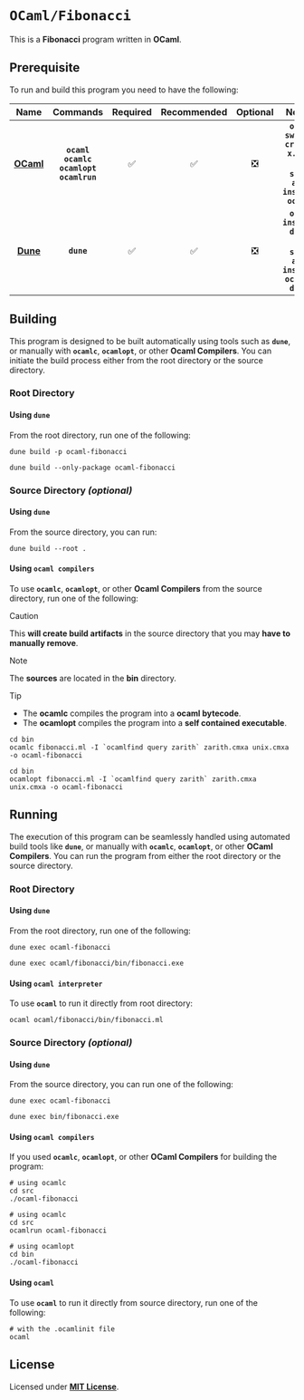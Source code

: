 # `OCaml/Fibonacci`

This is a **Fibonacci** program written in **OCaml**.

## Prerequisite

To run and build this program you need to have the following:

<div align="center">

| Name | Commands | Required | Recommended | Optional | Notes |
|:----:|:--------:|:--------:|:-----------:|:--------:|:-----:|
| [**OCaml**](https://ocaml.org/install) | **`ocaml`**<br>**`ocamlc`**<br>**`ocamlopt`**<br>**`ocamlrun`** | &#9989; | &#9989; | &#10062; | **`opam switch create x.y.z`**<br>or<br>**`sudo apt install ocaml`** |
| [**Dune**](https://dune.readthedocs.io/en/latest/quick-start.html) | **`dune`** | &#9989; | &#9989; | &#10062; | **`opam install dune`**<br>or<br>**`sudo apt install ocaml-dune`** |

</div>

## Building

This program is designed to be built automatically using tools such as
**`dune`**, or manually with **`ocamlc`**, **`ocamlopt`**, or other **Ocaml
Compilers**. You can initiate the build process either from the root directory
or the source directory.

### Root Directory

#### Using `dune`

From the root directory, run one of the following:

```
dune build -p ocaml-fibonacci
```
```
dune build --only-package ocaml-fibonacci
```

### Source Directory _(optional)_

#### Using `dune`

From the source directory, you can run:

```
dune build --root .
```

#### Using `ocaml compilers`

To use **`ocamlc`**, **`ocamlopt`**, or other **Ocaml Compilers** from the
source directory, run one of the following:

> [!CAUTION]
> This **will create build artifacts** in the source directory that you may
> **have to manually remove**.

> [!NOTE]
> The **sources** are located in the **bin** directory.

> [!TIP]
> * The **ocamlc** compiles the program into a **ocaml bytecode**.
> * The **ocamlopt** compiles the program into a **self contained executable**.

```
cd bin
ocamlc fibonacci.ml -I `ocamlfind query zarith` zarith.cmxa unix.cmxa -o ocaml-fibonacci
```
```
cd bin
ocamlopt fibonacci.ml -I `ocamlfind query zarith` zarith.cmxa unix.cmxa -o ocaml-fibonacci
```

## Running

The execution of this program can be seamlessly handled using automated build
tools like **`dune`**, or manually with **`ocamlc`**, **`ocamlopt`**, or other
**OCaml Compilers**. You can run the program from either the root directory or
the source directory.

### Root Directory

#### Using `dune `

From the root directory, run one of the following:

```
dune exec ocaml-fibonacci
```
```
dune exec ocaml/fibonacci/bin/fibonacci.exe
```

#### Using `ocaml interpreter`

To use **`ocaml`** to run it directly from root directory:

```
ocaml ocaml/fibonacci/bin/fibonacci.ml
```

### Source Directory _(optional)_

#### Using `dune`

From the source directory, you can run one of the following:

```
dune exec ocaml-fibonacci
```
```
dune exec bin/fibonacci.exe
```

#### Using `ocaml compilers`

If you used **`ocamlc`**, **`ocamlopt`**, or other **OCaml Compilers** for
building the program:

```
# using ocamlc
cd src
./ocaml-fibonacci
```
```
# using ocamlc
cd src
ocamlrun ocaml-fibonacci
```
```
# using ocamlopt
cd bin
./ocaml-fibonacci
```

#### Using `ocaml`

To use **`ocaml`** to run it directly from source directory, run one of the
following:

```
# with the .ocamlinit file
ocaml
```

## License

Licensed under [**MIT License**](LICENSE).
